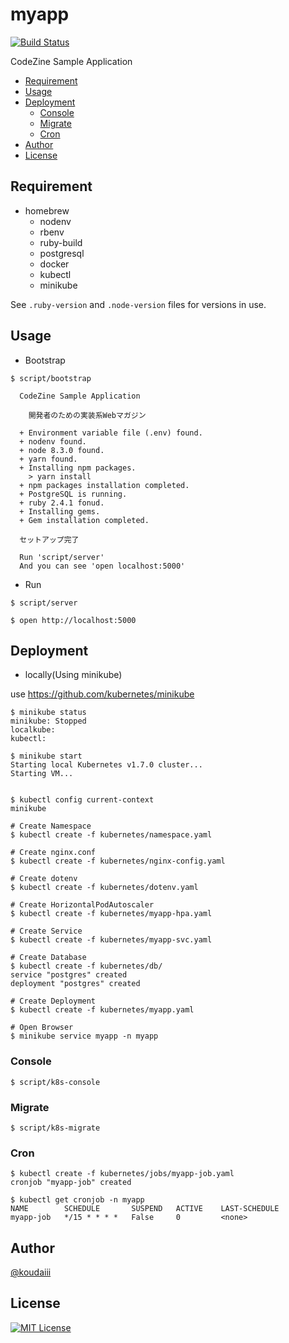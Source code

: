 myapp
=================

[![Build Status](https://travis-ci.org/koudaiii/myapp.svg?branch=master)](https://travis-ci.org/koudaiii/myapp)

CodeZine Sample Application

* [Requirement](#requirement)
* [Usage](#usage)
* [Deployment](#deployment)
   * [Console](#console)
   * [Migrate](#migrate)
   * [Cron](#cron)
* [Author](#author)
* [License](#license)

Requirement
-------------

- homebrew
  - nodenv
  - rbenv
  - ruby-build
  - postgresql
  - docker
  - kubectl
  - minikube

See `.ruby-version` and `.node-version` files for versions in use.

Usage
-------------

- Bootstrap

```shell-session
$ script/bootstrap

  CodeZine Sample Application

    開発者のための実装系Webマガジン

  + Environment variable file (.env) found.
  + nodenv found.
  + node 8.3.0 found.
  + yarn found.
  + Installing npm packages.
    > yarn install
  + npm packages installation completed.
  + PostgreSQL is running.
  + ruby 2.4.1 fonud.
  + Installing gems.
  + Gem installation completed.

  セットアップ完了

  Run 'script/server'
  And you can see 'open localhost:5000'
```

- Run

```shell-session
$ script/server
```

`$ open http://localhost:5000`


Deployment
-------------

- locally(Using minikube)

use https://github.com/kubernetes/minikube

```shell-session
$ minikube status
minikube: Stopped
localkube:
kubectl:

$ minikube start
Starting local Kubernetes v1.7.0 cluster...
Starting VM...


$ kubectl config current-context
minikube
```

```shell-session
# Create Namespace
$ kubectl create -f kubernetes/namespace.yaml

# Create nginx.conf
$ kubectl create -f kubernetes/nginx-config.yaml

# Create dotenv
$ kubectl create -f kubernetes/dotenv.yaml

# Create HorizontalPodAutoscaler
$ kubectl create -f kubernetes/myapp-hpa.yaml

# Create Service
$ kubectl create -f kubernetes/myapp-svc.yaml

# Create Database
$ kubectl create -f kubernetes/db/
service "postgres" created
deployment "postgres" created

# Create Deployment
$ kubectl create -f kubernetes/myapp.yaml
```

```shell-session
# Open Browser
$ minikube service myapp -n myapp
```

### Console

```shell-session
$ script/k8s-console
```

### Migrate

```shell-session
$ script/k8s-migrate
```

### Cron

```shell-session
$ kubectl create -f kubernetes/jobs/myapp-job.yaml
cronjob "myapp-job" created

$ kubectl get cronjob -n myapp
NAME        SCHEDULE       SUSPEND   ACTIVE    LAST-SCHEDULE
myapp-job   */15 * * * *   False     0         <none>
```

Author
-------------

[@koudaiii](https://github.com/koudaiii)

License
-------------

[![MIT License](http://img.shields.io/badge/license-MIT-blue.svg?style=flat)](LICENSE)
